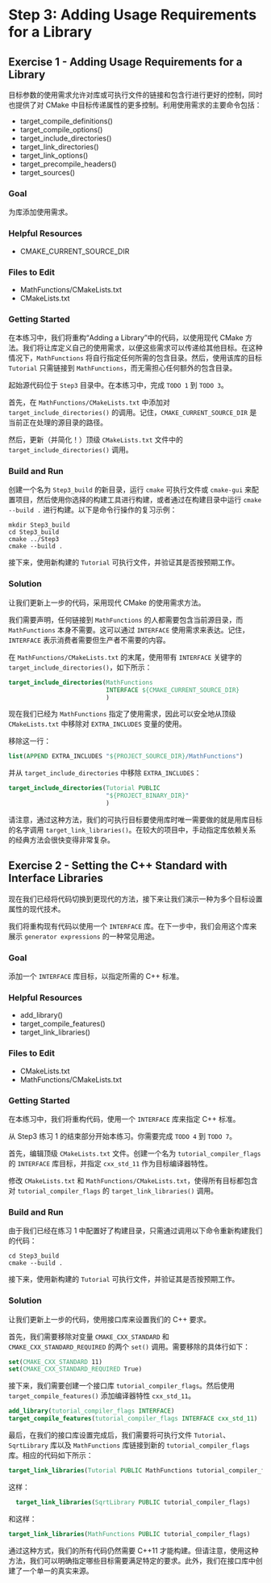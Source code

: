 # Step 3: Adding Usage Requirements for a Library

## Exercise 1 - Adding Usage Requirements for a Library

目标参数的使用需求允许对库或可执行文件的链接和包含行进行更好的控制，同时也提供了对 CMake 中目标传递属性的更多控制。利用使用需求的主要命令包括：

- target_compile_definitions()
- target_compile_options()
- target_include_directories()
- target_link_directories()
- target_link_options()
- target_precompile_headers()
- target_sources()

### Goal

为库添加使用需求。

### Helpful Resources

- CMAKE_CURRENT_SOURCE_DIR

### Files to Edit

- MathFunctions/CMakeLists.txt
- CMakeLists.txt

### Getting Started

在本练习中，我们将重构“Adding a Library”中的代码，以使用现代 CMake 方法。我们将让库定义自己的使用需求，以便这些需求可以传递给其他目标。在这种情况下，`MathFunctions` 将自行指定任何所需的包含目录。然后，使用该库的目标 `Tutorial` 只需链接到 `MathFunctions`，而无需担心任何额外的包含目录。

起始源代码位于 `Step3` 目录中。在本练习中，完成 `TODO 1` 到 `TODO 3`。

首先，在 `MathFunctions/CMakeLists.txt` 中添加对 `target_include_directories()` 的调用。记住，`CMAKE_CURRENT_SOURCE_DIR` 是当前正在处理的源目录的路径。

然后，更新（并简化！）顶级 `CMakeLists.txt` 文件中的 `target_include_directories()` 调用。

### Build and Run

创建一个名为 `Step3_build` 的新目录，运行 `cmake` 可执行文件或 `cmake-gui` 来配置项目，然后使用你选择的构建工具进行构建，或者通过在构建目录中运行 `cmake --build .` 进行构建。以下是命令行操作的复习示例：

```shell
mkdir Step3_build
cd Step3_build
cmake ../Step3
cmake --build .
```

接下来，使用新构建的 `Tutorial` 可执行文件，并验证其是否按预期工作。

### Solution

让我们更新上一步的代码，采用现代 CMake 的使用需求方法。

我们需要声明，任何链接到 `MathFunctions` 的人都需要包含当前源目录，而 `MathFunctions` 本身不需要。这可以通过 `INTERFACE` 使用需求来表达。记住，`INTERFACE` 表示消费者需要但生产者不需要的内容。

在 `MathFunctions/CMakeLists.txt` 的末尾，使用带有 `INTERFACE` 关键字的 `target_include_directories()`，如下所示：

```cmake
target_include_directories(MathFunctions
                           INTERFACE ${CMAKE_CURRENT_SOURCE_DIR}
                           )
```

现在我们已经为 `MathFunctions` 指定了使用需求，因此可以安全地从顶级 `CMakeLists.txt` 中移除对 `EXTRA_INCLUDES` 变量的使用。

移除这一行：

```cmake
list(APPEND EXTRA_INCLUDES "${PROJECT_SOURCE_DIR}/MathFunctions")
```

并从 `target_include_directories` 中移除 `EXTRA_INCLUDES`：

```cmake
target_include_directories(Tutorial PUBLIC
                           "${PROJECT_BINARY_DIR}"
                           )
```

请注意，通过这种方法，我们的可执行目标要使用库时唯一需要做的就是用库目标的名字调用 `target_link_libraries()`。在较大的项目中，手动指定库依赖关系的经典方法会很快变得非常复杂。

## Exercise 2 - Setting the C++ Standard with Interface Libraries

现在我们已经将代码切换到更现代的方法，接下来让我们演示一种为多个目标设置属性的现代技术。

我们将重构现有代码以使用一个 `INTERFACE` 库。在下一步中，我们会用这个库来展示 `generator expressions` 的一种常见用途。

### Goal

添加一个 `INTERFACE` 库目标，以指定所需的 C++ 标准。

### Helpful Resources

- add_library()
- target_compile_features()
- target_link_libraries()

### Files to Edit

- CMakeLists.txt
- MathFunctions/CMakeLists.txt

### Getting Started

在本练习中，我们将重构代码，使用一个 `INTERFACE` 库来指定 C++ 标准。

从 Step3 练习 1 的结束部分开始本练习。你需要完成 `TODO 4` 到 `TODO 7`。

首先，编辑顶级 `CMakeLists.txt` 文件。创建一个名为 `tutorial_compiler_flags` 的 `INTERFACE` 库目标，并指定 `cxx_std_11` 作为目标编译器特性。

修改 `CMakeLists.txt` 和 `MathFunctions/CMakeLists.txt`，使得所有目标都包含对 `tutorial_compiler_flags` 的 `target_link_libraries()` 调用。

### Build and Run

由于我们已经在练习 1 中配置好了构建目录，只需通过调用以下命令重新构建我们的代码：

```shell
cd Step3_build
cmake --build .
```

接下来，使用新构建的 `Tutorial` 可执行文件，并验证其是否按预期工作。

### Solution

让我们更新上一步的代码，使用接口库来设置我们的 C++ 要求。

首先，我们需要移除对变量 `CMAKE_CXX_STANDARD` 和 `CMAKE_CXX_STANDARD_REQUIRED` 的两个 `set()` 调用。需要移除的具体行如下：

```cmake
set(CMAKE_CXX_STANDARD 11)
set(CMAKE_CXX_STANDARD_REQUIRED True)
```

接下来，我们需要创建一个接口库 `tutorial_compiler_flags`。然后使用 `target_compile_features()` 添加编译器特性 `cxx_std_11`。

```cmake
add_library(tutorial_compiler_flags INTERFACE)
target_compile_features(tutorial_compiler_flags INTERFACE cxx_std_11)
```

最后，在我们的接口库设置完成后，我们需要将可执行文件 `Tutorial`、`SqrtLibrary` 库以及 `MathFunctions` 库链接到新的 `tutorial_compiler_flags` 库。相应的代码如下所示：

```cmake
target_link_libraries(Tutorial PUBLIC MathFunctions tutorial_compiler_flags)
```

这样：

```cmake
  target_link_libraries(SqrtLibrary PUBLIC tutorial_compiler_flags)
```

和这样：

```cmake
target_link_libraries(MathFunctions PUBLIC tutorial_compiler_flags)
```

通过这种方式，我们的所有代码仍然需要 C++11 才能构建。但请注意，使用这种方法，我们可以明确指定哪些目标需要满足特定的要求。此外，我们在接口库中创建了一个单一的真实来源。
